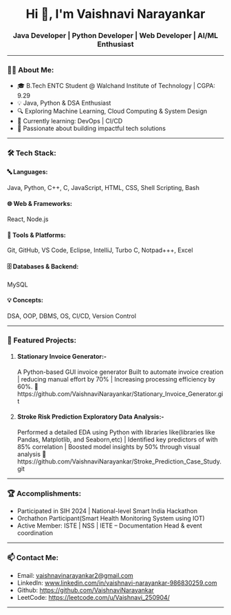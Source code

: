 <h1 align="center">Hi 👋, I'm Vaishnavi Narayankar</h1>
<h3 align="center">Java Developer | Python Developer | Web Developer | AI/ML Enthusiast </h3>

---

### 👩‍💻 About Me:
- 🎓 B.Tech ENTC Student @ Walchand Institute of Technology | CGPA: 9.29 
- 💡 Java, Python & DSA Enthusiast   
- 🔍 Exploring Machine Learning, Cloud Computing & System Design     
- 🌱 Currently learning: DevOps | CI/CD  
- 🚀 Passionate about building impactful tech solutions

---

### 🛠 Tech Stack:

#### 🔤 Languages:
Java, Python, C++, C, JavaScript, HTML, CSS, Shell Scripting, Bash 

#### 🌐 Web & Frameworks:
React, Node.js 

#### 🧰 Tools & Platforms:
Git, GitHub, VS Code, Eclipse, IntelliJ, Turbo C, Notpad+++, Excel

#### 🗄 Databases & Backend:
MySQL

#### 💡 Concepts:
DSA, OOP, DBMS, OS, CI/CD, Version Control

---

### 🚀 Featured Projects:
1. <h4>Stationary Invoice Generator:-</h4>
   <p>A Python-based GUI invoice generator Built to automate invoice creation |
   reducing manual effort by 70% | Increasing processing efficiency by 60%. 
   🔗 https://github.com/VaishnaviNarayankar/Stationary_Invoice_Generator.git</p> 

2. <h4>Stroke Risk Prediction Exploratory Data Analysis:-</h4>
   <p>Performed a detailed EDA using Python with libraries like(libraries like Pandas, Matplotlib, and Seaborn,etc) |
   Identified key predictors of with 85% correlation | Boosted model insights by 50% through visual analysis
   🔗 https://github.com/VaishnaviNarayankar/Stroke_Prediction_Case_Study.git</p>

---

### 🏆 Accomplishments:

- Participated in SIH 2024 | National-level Smart India Hackathon   
- Orchathon Participant(Smart Health Monitoring System using IOT)
- Active Member: ISTE | NSS | IETE – Documentation Head & event coordination

---

### 📫 Contact Me:

-  Email: vaishnavinarayankar2@gmail.com  
-  LinkedIn: www.linkedin.com/in/vaishnavi-narayankar-986830259.com
-  Github: https://github.com/VaishnaviNarayankar
-  LeetCode: https://leetcode.com/u/Vaishnavi_250904/

---


